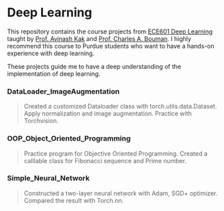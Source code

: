 # Deep Learning
This repository contains the course projects from [ECE601 Deep Learning](https://engineering.purdue.edu/DeepLearn/) taught by [Prof. Avinash Kak](https://engineering.purdue.edu/kak/) and [Prof. Charles A. Bouman](https://engineering.purdue.edu/~bouman/). I highly recommend this course to Purdue students who want to have a hands-on experience with deep learning. 

These projects guide me to have a deep understanding of the implementation of deep learning.

### DataLoader_ImageAugmentation
> Created a customized Dataloader class with torch.utils.data.Dataset. Apply normalization and image augmentation. Practice with Torchvision.


### OOP_Object_Oriented_Programming
> Practice program for Objective Oriented Programming. Created a calllable class for Fibonacci sequence and Prime number.
 
### Simple_Neural_Network
> Constructed a two-layer neural network with Adam, SGD+ optimizer. Compared the result with Torch.nn.
